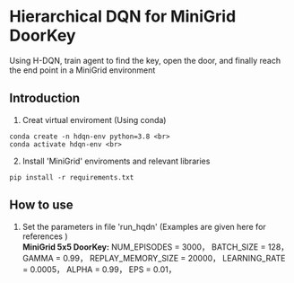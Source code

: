 # Hierarchical DQN for MiniGrid DoorKey
Using H-DQN, train agent to find the key, open the door, and finally reach the end point in a MiniGrid environment

## Introduction
1. Creat virtual enviroment (Using conda)
```
conda create -n hdqn-env python=3.8 <br>
conda activate hdqn-env <br>
```
2. Install 'MiniGrid' enviroments and relevant libraries
```
pip install -r requirements.txt
```

## How to use
1. Set the parameters in file 'run_hqdn' (Examples are given here for references ) <br>
**MiniGrid 5x5 DoorKey:**
NUM_EPISODES = 3000，
BATCH_SIZE = 128，
GAMMA = 0.99，
REPLAY_MEMORY_SIZE = 20000，
LEARNING_RATE = 0.0005，
ALPHA = 0.99，
EPS = 0.01，
